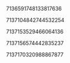 7136591748133817636

7137104842744532254

7137153529466064136

7137156574442835237

7137170320988867877


